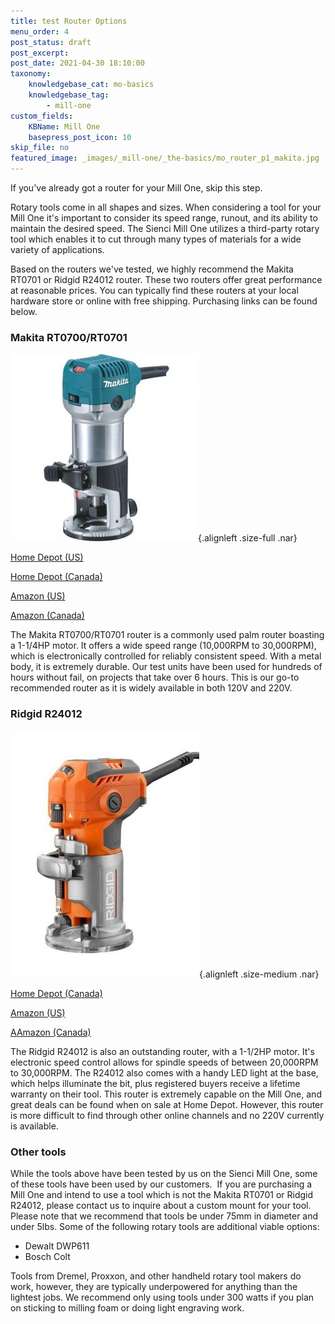 ```yaml
---
title: test Router Options
menu_order: 4
post_status: draft
post_excerpt:  
post_date: 2021-04-30 18:10:00
taxonomy:
    knowledgebase_cat: mo-basics
    knowledgebase_tag:
        - mill-one
custom_fields:
    KBName: Mill One
    basepress_post_icon: 10
skip_file: no
featured_image: _images/_mill-one/_the-basics/mo_router_p1_makita.jpg
---
```


If you've already got a router for your Mill One, skip this step.

Rotary tools come in all shapes and sizes. When considering a tool for your Mill One it's important to consider its speed range, runout, and its ability to maintain the desired speed. The Sienci Mill One utilizes a third-party rotary tool which enables it to cut through many types of materials for a wide variety of applications.

Based on the routers we've tested, we highly recommend the Makita RT0701 or Ridgid R24012 router. These two routers offer great performance at reasonable prices. You can typically find these routers at your local hardware store or online with free shipping. Purchasing links can be found below.
<h3>Makita RT0700/RT0701</h3>

![](/_images/_mill-one/_the-basics/mo_router_p1_makita.jpg){.alignleft .size-full .nar}

<a href="http://www.homedepot.com/p/Makita-1-1-4-HP-Compact-Router-RT0701C/204247210" target="_blank" rel="noopener noreferrer">Home Depot (US)</a>

<a href="https://www.homedepot.ca/en/home/p.compact-router.1000848739.html" target="_blank" rel="noopener noreferrer">Home Depot (Canada)</a>

<a href="https://www.amazon.com/Makita-RT0701C-1-1-Compact-Router/dp/B00E7D3V4S/" target="_blank" rel="noopener noreferrer">Amazon (US)</a>

<a href="https://www.amazon.ca/gp/product/B00E7D3V4S?ie=UTF8" target="_blank" rel="noopener noreferrer">Amazon (Canada)</a>

The Makita RT0700/RT0701 router is a commonly used palm router boasting a 1-1/4HP motor. It offers a wide speed range (10,000RPM to 30,000RPM), which is electronically controlled for reliably consistent speed. With a metal body, it is extremely durable. Our test units have been used for hundreds of hours without fail, on projects that take over 6 hours. This is our go-to recommended router as it is widely available in both 120V and 220V.
<h3></h3>
<h3>Ridgid R24012</h3>

![](/_images/_mill-one/_the-basics/mo_router_p2_ridgid.jpg){.alignleft .size-medium .nar}

<a href="https://www.homedepot.ca/en/home/p.laminate-trimmer.1000418275.html" target="_blank" rel="noopener noreferrer">Home Depot (Canada)</a>

<a href="https://www.amazon.com/Ridgid-R2401-Laminate-Trim-Router/dp/B001W0ZI7C/" target="_blank" rel="noopener noreferrer">Amazon (US)</a>

<a href="https://www.amazon.ca/RIDGID-Corded-Compact-Micro-Adjust-R24012/dp/B01C67DJSO/" target="_blank" rel="noopener noreferrer">A</a><a href="https://www.amazon.ca/RIDGID-Corded-Compact-Micro-Adjust-R24012/dp/B01C67DJSO/" target="_blank" rel="noopener noreferrer">Amazon (Canada)</a>

The Ridgid R24012 is also an outstanding router, with a 1-1/2HP motor. It's electronic speed control allows for spindle speeds of between 20,000RPM to 30,000RPM. The R24012 also comes with a handy LED light at the base, which helps illuminate the bit, plus registered buyers receive a lifetime warranty on their tool. This router is extremely capable on the Mill One, and great deals can be found when on sale at Home Depot. However, this router is more difficult to find through other online channels and no 220V currently is available.
<h3>Other tools</h3>
While the tools above have been tested by us on the Sienci Mill One, some of these tools have been used by our customers.  If you are purchasing a Mill One and intend to use a tool which is not the Makita RT0701 or Ridgid R24012, please contact us to inquire about a custom mount for your tool. Please note that we recommend that tools be under 75mm in diameter and under 5lbs. Some of the following rotary tools are additional viable options:
<ul>
  <li>Dewalt DWP611</li>
  <li>Bosch Colt</li>
</ul>
Tools from Dremel, Proxxon, and other handheld rotary tool makers do work, however, they are typically underpowered for anything than the lightest jobs. We recommend only using tools under 300 watts if you plan on sticking to milling foam or doing light engraving work.
